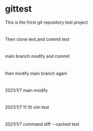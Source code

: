 # gittest
This is the frirst git repository test project
#
Then clone test,and commit test
#
main branch modify and commit
#
then modify main branch again
#
2021/1/7 main modify
#
2021/1/7 11:10 vim test
#
2021/1/7 command diff --cached test

